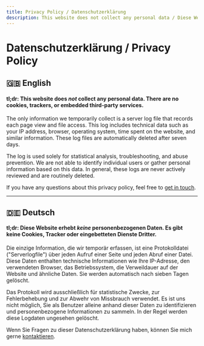 ```yaml
---
title: Privacy Policy / Datenschutzerklärung
description: This website does not collect any personal data / Diese Website erhebt keine personenbezogenen Daten
---
```


# Datenschutzerklärung / Privacy Policy

## 🇬🇧 English

#### tl;dr: This website does _not_ collect any personal data. There are no cookies, trackers, or embedded third-party services.

The only information we temporarily collect is a server log file that records each page view and file access. This log includes technical data such as your IP address, browser, operating system, time spent on the website, and similar information. These log files are automatically deleted after seven days.

The log is used solely for statistical analysis, troubleshooting, and abuse prevention. We are not able to identify individual users or gather personal information based on this data. In general, these logs are never actively reviewed and are routinely deleted.

If you have any questions about this privacy policy, feel free to [get in touch](/legal.md).

---

## 🇩🇪 Deutsch

#### tl;dr: Diese Website erhebt _keine_ personenbezogenen Daten. Es gibt keine Cookies, Tracker oder eingebetteten Dienste Dritter.

Die einzige Information, die wir temporär erfassen, ist eine Protokolldatei ("Serverlogfile") über jeden Aufruf einer Seite und jeden Abruf einer Datei. Diese Daten enthalten technische Informationen wie Ihre IP-Adresse, den verwendeten Browser, das Betriebssystem, die Verweildauer auf der Website und ähnliche Daten. Sie werden automatisch nach sieben Tagen gelöscht.

Das Protokoll wird ausschließlich für statistische Zwecke, zur Fehlerbehebung und zur Abwehr von Missbrauch verwendet. Es ist uns nicht möglich, Sie als Benutzer alleine anhand dieser Daten zu identifizieren und personenbezogene Informationen zu sammeln. In der Regel werden diese Logdaten ungesehen gelöscht.

Wenn Sie Fragen zu dieser Datenschutzerklärung haben, können Sie mich gerne [kontaktieren](/legal.md).